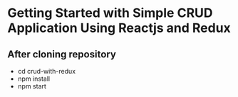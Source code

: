 # Getting Started with Simple CRUD Application Using Reactjs and Redux

## After cloning repository

- cd crud-with-redux
- npm install
- npm start


